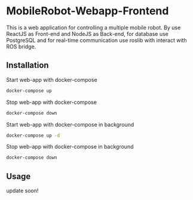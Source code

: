 # MobileRobot-Webapp-Frontend

This is a web application for controlling a multiple mobile robot. By use ReactJS as Front-end and NodeJS as Back-end, for database use PostgreSQL and for real-time communication use roslib with interact with ROS bridge.

## Installation

Start web-app with docker-compose
```bash
docker-compose up
```
Stop web-app with docker-compose
```bash
docker-compose down
```
Start web-app with docker-compose in background
```bash
docker-compose up -d
```
Stop web-app with docker-compose in background
```bash
docker-compose down
```

## Usage

update soon!